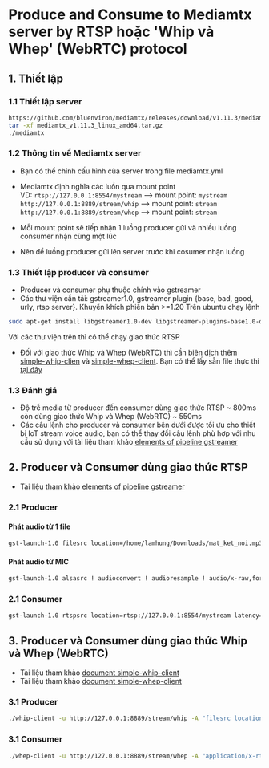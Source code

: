 # Produce and Consume to Mediamtx server by RTSP hoặc 'Whip và Whep' (WebRTC) protocol
## 1. Thiết lập
### 1.1 Thiết lập server
```bash
https://github.com/bluenviron/mediamtx/releases/download/v1.11.3/mediamtx_v1.11.3_linux_amd64.tar.gz
tar -xf mediamtx_v1.11.3_linux_amd64.tar.gz
./mediamtx
```

### 1.2 Thông tin về Mediamtx server
- Bạn có thể chỉnh cấu hình của server trong file mediamtx.yml  
- Mediamtx định nghĩa các luồn qua mount point  
  VD: `rtsp://127.0.0.1:8554/mystream`  --> mount point: `mystream`
           `http://127.0.0.1:8889/stream/whip` --> mount point: `stream`
           `http://127.0.0.1:8889/stream/whep` --> mount point: `stream`

- Mỗi mount point sẽ tiếp nhận 1 luồng producer gửi và nhiều luồng consumer nhận cùng một lúc
- Nên để luồng producer gửi lên server trước khi cosumer nhận luồng 

### 1.3 Thiết lập producer và consumer
- Producer và consumer phụ thuộc chính vào gstreamer 
- Các thư viện cần tải: gstreamer1.0, gstreamer plugin {base, bad, good, urly, rtsp server}. Khuyến khích phiên bản >=1.20
Trên ubuntu chạy lệnh
```bash
sudo apt-get install libgstreamer1.0-dev libgstreamer-plugins-base1.0-dev libgstreamer-plugins-bad1.0-dev gstreamer1.0-plugins-base gstreamer1.0-plugins-good gstreamer1.0-plugins-bad gstreamer1.0-plugins-ugly gstreamer1.0-libav gstreamer1.0-tools gstreamer1.0-x gstreamer1.0-alsa gstreamer1.0-gl gstreamer1.0-gtk3 gstreamer1.0-qt5 gstreamer1.0-pulseaudio gstreamer1.0-rtsp libgstrtspserver-1.0-0 gstreamer1.0-rtsp libgstrtspserver-1.0-dev alsa-utils
```
Với các thư viện trên thì có thể chạy giao thức RTSP
- Đối với giao thức Whip và Whep (WebRTC) thì cần biên dịch thêm [simple-whip-clien](https://github.com/meetecho/simple-whip-client.git) và [simple-whep-client](https://github.com/meetecho/simple-whep-client.git). Bạn có thể lấy sẵn file thực thi [tại đây](./Whip_Whep_application)
### 1.3 Đánh giá
- Độ trễ media từ producer đến consumer dùng giao thức RTSP ~ 800ms còn dùng giao thức Whip và Whep (WebRTC) ~ 550ms
- Các câu lệnh cho producer và consumer bên dưới được tối ưu cho thiết bị IoT stream voice audio, bạn có thể thay đổi câu lệnh phù hợp với nhu cầu sử dụng với tài liệu tham khảo [elements of pipeline gstreamer](https://gstreamer.freedesktop.org/documentation/plugins_doc.html#)
## 2. Producer và Consumer dùng giao thức RTSP
- Tài liệu tham khảo [elements of pipeline gstreamer](https://gstreamer.freedesktop.org/documentation/plugins_doc.html#)
### 2.1 Producer
#### Phát audio từ 1 file 

```bash
gst-launch-1.0 filesrc location=/home/lamhung/Downloads/mat_ket_noi.mp3 ! decodebin ! audioconvert ! audioresample ! audio/x-raw,format=S16LE,rate=16000,channels=1 ! opusenc audio-type=voice bandwidth=wideband bitrate=16000 bitrate-type=constrained-vbr complexity=5 frame-size=20 ! rtspclientsink location=rtsp://127.0.0.1:8554/mystream
```

#### Phát audio từ MIC

```bash
gst-launch-1.0 alsasrc ! audioconvert ! audioresample ! audio/x-raw,format=S16LE,rate=16000,channels=1 ! opusenc audio-type=voice bandwidth=wideband bitrate=16000 bitrate-type=constrained-vbr complexity=5 frame-size=20 ! rtspclientsink location=rtsp://127.0.0.1:8554/mystream
```

### 2.1 Consumer


```bash
gst-launch-1.0 rtspsrc location=rtsp://127.0.0.1:8554/mystream latency=0 ! rtpjitterbuffer latency=400 drop-on-latency=true ! queue max-size-buffers=200 ! application/x-rtp,media=audio,encoding-name=OPUS ! rtpopusdepay ! opusdec ! autoaudiosink sync=true
```
## 3. Producer và Consumer dùng giao thức Whip và Whep (WebRTC)
- Tài liệu tham khảo [document simple-whip-client](https://github.com/meetecho/simple-whip-client?tab=readme-ov-file#building-the-whip-client)
- Tài liệu tham khảo [document simple-whep-client](https://github.com/meetecho/simple-whep-client?tab=readme-ov-file#building-the-whep-client)

### 3.1 Producer
```bash
./whip-client -u http://127.0.0.1:8889/stream/whip -A "filesrc location=/home/lamhung/Downloads/du_cho_tan_the.mp3 ! decodebin ! audioconvert ! audioresample ! audio/x-raw,format=S16LE,rate=16000,channels=1 ! opusenc audio-type=voice bandwidth=wideband bitrate=16000 bitrate-type=constrained-vbr complexity=5 frame-size=20 ! rtpopuspay " -V "" -n -b 0
```
### 3.1 Consumer
```bash
./whep-client -u http://127.0.0.1:8889/stream/whep -A "application/x-rtp,media=audio,encoding-name=opus,clock-rate=48000,encoding-params=(string)2,payload=111 " -n -b 200
```